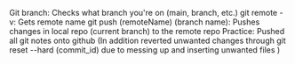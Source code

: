 Git branch: Checks what branch you're on (main, branch, etc.)
git remote -v: Gets remote name
git push (remoteName) (branch name): Pushes changes in local repo (current branch) to the remote repo
Practice:
Pushed all git notes onto github (In addition reverted unwanted changes through git reset --hard (commit_id) due to messing up and inserting unwanted files )
